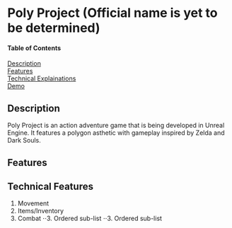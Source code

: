
# Poly Project (Official name is yet to be determined)

#### Table of Contents  
[Description](#description)  
[Features](#features)  
[Technical Explainations](#technicalexplainations)  
[Demo](#demo)  
<a name="description"/>
<a name="features"/>
<a name="demo"/>

## Description
Poly Project is an action adventure game that is being developed in Unreal Engine. It features a polygon asthetic with gameplay inspired by Zelda and Dark Souls.

## Features


## Technical Features
1. Movement
2. Items/Inventory
3. Combat
⋅⋅3. Ordered sub-list
⋅⋅3. Ordered sub-list


